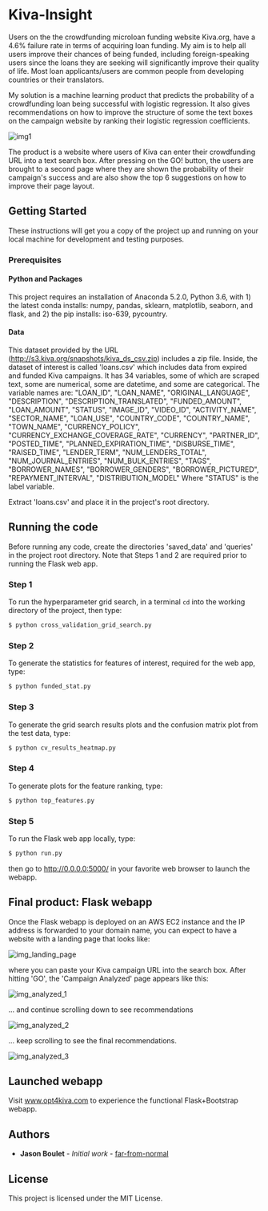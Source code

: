 # Kiva-Insight

Users on the the crowdfunding microloan funding website Kiva.org, have a 4.6% failure rate in terms of acquiring loan funding. My aim is to help all users improve their chances of being funded, including foreign-speaking users since the loans they are seeking will significantly improve their quality of life. Most loan applicants/users are common people from developing countries or their translators.

My solution is a machine learning product that predicts the probability of a crowdfunding loan being successful with logistic regression. It also gives recommendations on how to improve the structure of some the text boxes on the campaign website by ranking their logistic regression coefficients.

![img1](diagram.jpg)

The product is a website where users of Kiva can enter their crowdfunding URL into a text search box. After pressing on the GO! button, the users are brought to a second page where they are shown the probability of their campaign's success and are also show the top 6 suggestions on how to improve their page layout.

## Getting Started

These instructions will get you a copy of the project up and running on your local machine for development and testing purposes.

### Prerequisites

#### Python and Packages

This project requires an installation of Anaconda 5.2.0, Python 3.6, with 1) the latest conda installs: numpy, pandas, sklearn, matplotlib, seaborn, and flask, and 2) the pip installs: iso-639, pycountry.

#### Data

This dataset provided by the URL (http://s3.kiva.org/snapshots/kiva_ds_csv.zip) includes a zip file. Inside, the dataset of interest is called 'loans.csv' which includes data from expired and funded Kiva campaigns. It has 34 variables, some of which are scraped text, some are numerical, some are datetime, and some are categorical. The variable names are: "LOAN_ID", "LOAN_NAME", "ORIGINAL_LANGUAGE", "DESCRIPTION", "DESCRIPTION_TRANSLATED", "FUNDED_AMOUNT", "LOAN_AMOUNT", "STATUS", "IMAGE_ID", "VIDEO_ID", "ACTIVITY_NAME", "SECTOR_NAME", "LOAN_USE", "COUNTRY_CODE", "COUNTRY_NAME", "TOWN_NAME", "CURRENCY_POLICY", "CURRENCY_EXCHANGE_COVERAGE_RATE", "CURRENCY", "PARTNER_ID", "POSTED_TIME", "PLANNED_EXPIRATION_TIME", "DISBURSE_TIME", "RAISED_TIME", "LENDER_TERM", "NUM_LENDERS_TOTAL", "NUM_JOURNAL_ENTRIES", "NUM_BULK_ENTRIES", "TAGS", "BORROWER_NAMES", "BORROWER_GENDERS", "BORROWER_PICTURED", "REPAYMENT_INTERVAL", "DISTRIBUTION_MODEL" Where "STATUS" is the label variable.

Extract 'loans.csv' and place it in the project's root directory.

## Running the code

Before running any code, create the directories 'saved_data' and 'queries' in the project root directory. Note that Steps 1 and 2 are required prior to running the Flask web app.

### Step 1

To run the hyperparameter grid search, in a terminal `cd` into the working directory of the project, then type:

```bash
$ python cross_validation_grid_search.py
```

### Step 2

To generate the statistics for features of interest, required for the web app, type:

```bash
$ python funded_stat.py
```

### Step 3

To generate the grid search results plots and the confusion matrix plot from the test data, type:

```bash
$ python cv_results_heatmap.py
```

### Step 4

To generate plots for the feature ranking, type:

```bash
$ python top_features.py
```

### Step 5

To run the Flask web app locally, type:

```bash
$ python run.py
```

then go to http://0.0.0.0:5000/ in your favorite web browser to launch the webapp.


## Final product: Flask webapp

Once the Flask webapp is deployed on an AWS EC2 instance and the IP address is forwarded to your domain name, you can expect to have a website with a landing page that looks like:

![img_landing_page](screenshot_landing_page.jpg)

where you can paste your Kiva campaign URL into the search box. After hitting 'GO', the 'Campaign Analyzed' page appears like this:

![img_analyzed_1](screenshot_analyzed_1.jpg)

... and continue scrolling down to see recommendations

![img_analyzed_2](screenshot_analyzed_2.jpg)

... keep scrolling to see the final recommendations.

![img_analyzed_3](screenshot_analyzed_3.jpg)

## Launched webapp

Visit www.opt4kiva.com to experience the functional Flask+Bootstrap webapp.




## Authors

* **Jason Boulet** - *Initial work* - [far-from-normal](https://github.com/far-from-normal)


## License

This project is licensed under the MIT License.

